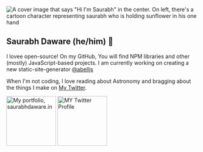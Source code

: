 ![A cover image that says "Hi I'm Saurabh" in the center. On left, there's a cartoon character representing saurabh who is holding sunflower in his one hand](https://res.cloudinary.com/saurabhdaware/image/upload/v1594271019/saurabh2019/projects/githubprofile.png)

## Saurabh Daware (he/him) 🌻

I lovee open-source! On my GitHub, You will find NPM libraries and other (mostly) JavaScript-based projects. I am currently working on creating a new static-site-generator [@abelljs](https://github.com/abelljs)

When I'm not coding, I love reading about Astronomy and bragging about the things I make on [My Twitter](https://twitter.com/saurabhcodes).

<a title="Portfolio, saurabhdaware.in" href="https://saurabhdaware.in"><img alt="My portfolio, saurabhdaware.in" src="https://raw.githubusercontent.com/saurabhdaware/saurabhdaware/master/icons/portfoliobutton.png" width="130" /></a> <a title="Twitter Profile" href="https://twitter.com/saurabhcodes"><img alt="MY Twitter Profile" src="https://raw.githubusercontent.com/saurabhdaware/saurabhdaware/master/icons/twitter.png" width="130" /></a>
